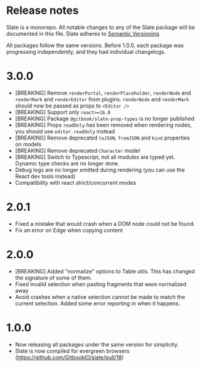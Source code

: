 # Release notes

Slate is a monorepo. All notable changes to any of the Slate package will be documented in this file. Slate adheres to [Semantic Versioning](http://semver.org/).

All packages follow the same versions. Before 1.0.0, each package was progressing independently, and they had individual changelogs.

# 3.0.0

* [BREAKING] Remove `renderPortal`, `renderPlaceholder`, `renderNode` and `renderMark` and `renderEditor` from plugins. `renderNode` and `renderMark` should now be passed as props to `<Editor />`
* [BREAKING] Support only `react>=16.8`
* [BREAKING] Package `@gitbook/slate-prop-types` is no longer published
* [BREAKING] Props `readOnly` has been removed when rendering nodes, you should use `editor.readOnly` instead
* [BREAKING] Remove deprecated `toJSON`, `fromJSON` and `kind` properties on models
* [BREAKING] Remove deprecated `Character` model
* [BREAKING] Switch to Typescript, not all modules are typed yet. Dynamic type checks are no longer done.
* Debug logs are no longer emitted during rendering (you can use the React dev tools instead)
* Compatibility with react strict/concurrent modes 


# 2.0.1

* Fixed a mistake that would crash when a DOM node could not be found.
* Fix an error on Edge when copying content

# 2.0.0

* [BREAKING] Added "normalize" options to Table utils. This has changed the signature of some of them.
* Fixed invalid selection when pasting fragments that were normalized away
* Avoid crashes when a native selection cannot be made to match the current selection. Added some error reporting in when it happens.

# 1.0.0

* Now releasing all packages under the same version for simplicity.
* Slate is now compiled for evergreen browsers (https://github.com/GitbookIO/slate/pull/18)

